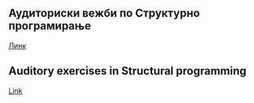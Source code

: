## Аудиториски вежби по Структурно програмирање

[Линк](https://finki-mk.github.io/SP_2023/mk/)


## Auditory exercises in Structural programming

[Link](https://finki-mk.github.io/SP_2023/en/)

